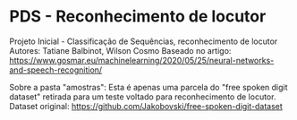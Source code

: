 # PDS - Reconhecimento de locutor
Projeto Inicial - Classificação de Sequências, reconhecimento de locutor
Autores: Tatiane Balbinot, Wilson Cosmo
Baseado no artigo: https://www.gosmar.eu/machinelearning/2020/05/25/neural-networks-and-speech-recognition/

Sobre a pasta "amostras":
Esta é apenas uma parcela do "free spoken digit dataset" retirada para um teste voltado para reconhecimento de locutor.
Dataset original: https://github.com/Jakobovski/free-spoken-digit-dataset
